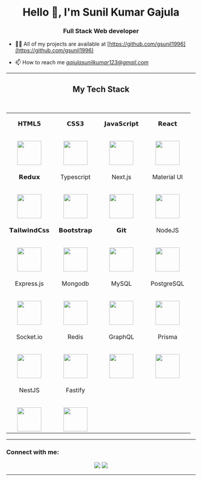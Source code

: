<h1 align="center">Hello 👋, I'm Sunil Kumar Gajula</h1>
<h3 align="center">Full Stack Web developer</h3>

- 👨‍💻 All of my projects are available at [https://github.com/gsunil1996](https://github.com/gsunil1996)

- 📫 How to reach me *gajulasunilkumar123@gmail.com*

<hr />

<h2 align="center" border="0">My Tech Stack</h2>

<br>
<table align="center" >

<tbody>

<tr valign="top">

<td width="25%" align="center">

<span>𝗛𝗧𝗠𝗟𝟱</span><br><br>

<img height="64px" src="https://cdn.svgporn.com/logos/html-5.svg">

</td>

<td width="25%" align="center">

<span>𝗖𝗦𝗦𝟯</span><br><br>

<img height="64px" src="https://cdn.svgporn.com/logos/css-3.svg">

</td>

<td width="25%" align="center">

<span>𝗝𝗮𝘃𝗮𝗦𝗰𝗿𝗶𝗽𝘁</span><br><br>

<img height="64px" src="https://cdn.svgporn.com/logos/javascript.svg">

</td>

<td width="25%" align="center">

<span>𝗥𝗲𝗮𝗰𝘁</span><br><br>

<img height="64px" src="https://cdn.svgporn.com/logos/react.svg">

</td>

</tr>

<tr valign="top">

<td width="25%" align="center">

<span>𝗥𝗲𝗱𝘂𝘅</span><br><br>

<img height="64px" src="https://cdn.svgporn.com/logos/redux.svg">

</td>

<td width="25%" align="center">

<span>Typescript</span><br><br>

<img height="64px" src="https://upload.wikimedia.org/wikipedia/commons/thumb/4/4c/Typescript_logo_2020.svg/2048px-Typescript_logo_2020.svg.png">

</td>

<td width="25%" align="center">

<span>Next.js</span><br><br>

<img height="64px" src="https://w7.pngwing.com/pngs/87/586/png-transparent-next-js-hd-logo.png">

</td>

<td width="25%" align="center">

<span>Material UI</span><br><br>

<img height="64px" src="https://seeklogo.com/images/M/material-ui-logo-5BDCB9BA8F-seeklogo.com.png">

</td>

</tr>

<tr valign="top">

<td width="25%" align="center">

<span>𝗧𝗮𝗶𝗹𝘄𝗶𝗻𝗱𝗖𝘀𝘀</span><br><br>

<img height="64px" src="https://cdn.svgporn.com/logos/tailwindcss-icon.svg">

</td>

<td width="25%" align="center">

<span>𝗕𝗼𝗼𝘁𝘀𝘁𝗿𝗮𝗽</span><br><br>

<img height="64px" src="https://cdn.svgporn.com/logos/bootstrap.svg">

</td>

<td width="25%" align="center">

<span>𝗚𝗶𝘁</span><br><br>

<img height="64px" src="https://cdn.svgporn.com/logos/git-icon.svg">

</td>

<td width="25%" align="center">

<span>NodeJS</span><br><br>

<img height="64px" src="https://cdn.svgporn.com/logos/nodejs.svg">

</td>

</tr>

<tr valign="top">

<td width="25%" align="center">

<span>Express.js</span><br><br>

<img height="64px" src="https://geekflare.com/wp-content/uploads/2023/01/expressjs.png">

</td>

<td width="25%" align="center">

<span>Mongodb</span><br><br>

<img height="64px" src="https://miro.medium.com/v2/resize:fit:1400/format:webp/0*U85yP3O7enCB5MtD.png">

</td>

<td width="25%" align="center">

<span>MySQL</span><br><br>

<img height="64px" src="https://www.freepnglogos.com/uploads/logo-mysql-png/logo-mysql-mysql-logo-png-images-are-download-crazypng-21.png">

</td>

<td width="25%" align="center">

<span>PostgreSQL</span><br><br>

<img height="64px" src="https://i0.wp.com/weblion303.net/wp-content/uploads/2019/11/2019-11-28_16h55_26.png?fit=378%2C276&ssl=1">

</td>

</tr>

<tr valign="top">

<td width="25%" align="center">

<span>Socket.io</span><br><br>

<img height="64px" src="https://upload.wikimedia.org/wikipedia/commons/thumb/9/96/Socket-io.svg/1200px-Socket-io.svg.png">

</td>

<td width="25%" align="center">

<span>Redis</span><br><br>

<img height="64px" src="https://avatars.githubusercontent.com/u/1529926?s=200&v=4">

</td>

<td width="25%" align="center">

<span>GraphQL</span><br><br>

<img height="64px" src="https://upload.wikimedia.org/wikipedia/commons/thumb/1/17/GraphQL_Logo.svg/1200px-GraphQL_Logo.svg.png">

</td>

<td width="25%" align="center">

<span>Prisma</span><br><br>

<img height="64px" src="https://prismalens.vercel.app/header/logo-dark.svg">

</td>

</tr>

<tr valign="top">

<td width="25%" align="center">

<span>NestJS</span><br><br>

<img height="64px" src="https://docs.nestjs.com/assets/logo-small.svg">

</td>

<td width="25%" align="center">

<span>Fastify</span><br><br>

<img height="64px" src="https://fastify.dev/img/logos/fastify-white.png">

</td>

</tr>

</tbody>

</table>

<hr>

<h3 align="left">Connect with me:</h3>
<p align="center">
  <a href="https://www.linkedin.com/in/sunil-kumar-gajula-438048203/"><img src="https://img.shields.io/badge/LinkedIn-0077B5?style=for-the-badge&logo=linkedin&logoColor=white"></a>
  <a href="https://twitter.com/Sunil_Kumar_666"><img src="https://img.shields.io/badge/twitter-1c9ceb?style=for-the-badge&logo=twitter&logoColor=white"></a>
</p>
<hr />
